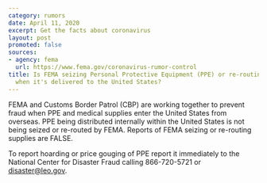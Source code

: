 ```yaml
---
category: rumors
date: April 11, 2020
excerpt: Get the facts about coronavirus
layout: post
promoted: false
sources:
- agency: fema
  url: https://www.fema.gov/coronavirus-rumor-control
title: Is FEMA seizing Personal Protective Equipment (PPE) or re-routing medical supplies
  when it's delivered to the United States?
---
```


FEMA and Customs Border Patrol (CBP) are working together to prevent fraud when PPE and medical supplies enter the United States from overseas. PPE being distributed internally within the United States is not being seized or re-routed by FEMA. Reports of FEMA seizing or re-routing supplies are FALSE.

To report hoarding or price gouging of PPE report it immediately to the National Center for Disaster Fraud calling 866-720-5721 or [disaster@leo.gov](mailto:disaster@leo.gov).